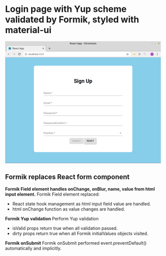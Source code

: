 # Login page with Yup scheme validated by Formik, styled with material-ui

![Login](./login_screen.png)

## Formik replaces React form component 
**Formik Field element handles onChange, onBlur, name, value from html input element.**
Formik Field element replaced:
* React state hook management as html input field value are handled.
* html onChange function as value changes are handled.

**Formik Yup validation**
Perform Yup validation
* isValid props return true when all validation passed.
* dirty props return true when all Formik initialValues objects visited.

**Formik onSubmit**
Formik onSubmit performed event.preventDefault() automatically and implicitly.
